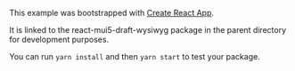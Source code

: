 This example was bootstrapped with [Create React App](https://github.com/facebook/create-react-app).

It is linked to the react-mui5-draft-wysiwyg package in the parent directory for development purposes.

You can run `yarn install` and then `yarn start` to test your package.
